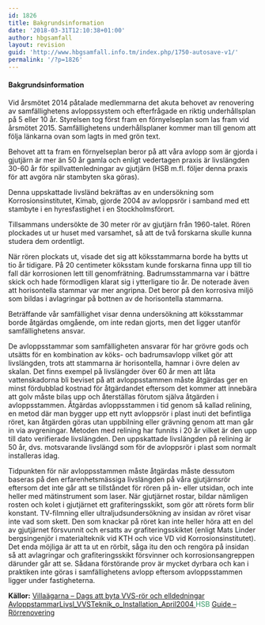 ```yaml
---
id: 1826
title: Bakgrundsinformation
date: '2018-03-31T12:10:38+01:00'
author: hbgsamfall
layout: revision
guid: 'http://www.hbgsamfall.info.tm/index.php/1750-autosave-v1/'
permalink: '/?p=1826'
---
```


#### Bakgrundsinformation

Vid årsmötet 2014 påtalade medlemmarna det akuta behovet av renovering av samfällighetens avloppssystem och efterfrågade en riktig underhållsplan på 5 eller 10 år. Styrelsen tog först fram en förnyelseplan som las fram vid årsmötet 2015. Samfällighetens underhållsplaner kommer man till genom att följa länkarna ovan som lagts in med grön text.

Behovet att ta fram en förnyelseplan beror på att våra avlopp som är gjorda i gjutjärn är mer än 50 år gamla och enligt vedertagen praxis är livslängden 30-60 år för spillvattenledningar av gjutjärn (HSB m.fl. följer denna praxis för att avgöra när stambyten ska göras).

Denna uppskattade livsländ bekräftas av en undersökning som Korrosionsinstitutet, Kimab, gjorde 2004 av avloppsrör i samband med ett stambyte i en hyresfastighet i en Stockholmsförort.

Tillsammans undersökte de 30 meter rör av gjutjärn från 1960-talet. Rören plockades ut ur huset med varsamhet, så att de två forskarna skulle kunna studera dem ordentligt.

När rören plockats ut, visade det sig att köksstammarna borde ha bytts ut tio år tidigare. På 20 centimeter köksstam kunde forskarna finna upp till tio fall där korrosionen lett till genomfrätning. Badrumsstammarna var i bättre skick och hade förmodligen klarat sig i ytterligare tio år. De noterade även att horisontella stammar var mer angripna. Det beror på den korrosiva miljö som bildas i avlagringar på bottnen av de horisontella stammarna.

Beträffande vår samfällighet visar denna undersökning att köksstammar borde åtgärdas omgående, om inte redan gjorts, men det ligger utanför samfällighetens ansvar.

De avloppsstammar som samfälligheten ansvarar för har grövre gods och utsätts för en kombination av köks- och badrumsavlopp vilket gör att livslängden, trots att stammarna är horisontella, hamnar i övre delen av skalan. Det finns exempel på livslängder över 60 år men att låta vattenskadorna bli beviset på att avloppsstammen måste åtgärdas ger en minst fördubblad kostnad för åtgärdandet eftersom det kommer att innebära att golv måste bilas upp och återställas förutom själva åtgärden i avloppsstammen. Åtgärdas avloppsstammen i tid genom så kallad relining, en metod där man bygger upp ett nytt avloppsrör i plast inuti det befintliga röret, kan åtgärden göras utan uppbilning eller grävning genom att man går in via avgreningar. Metoden med relining har funnits i 20 år vilket är den upp till dato verifierade livslängden. Den uppskattade livslängden på relining är 50 år, dvs. motsvarande livslängd som för de avloppsrör i plast som normalt installeras idag.

Tidpunkten för när avloppsstammen måste åtgärdas måste dessutom baseras på den erfarenhetsmässiga livslängden på våra gjutjärnsrör eftersom det inte går att se tillståndet för rören på in- eller utsidan, och inte heller med mätinstrument som laser. När gjutjärnet rostar, bildar nämligen rosten och kolet i gjutjärnet ett grafiteringsskikt, som gör att rörets form blir konstant. TV-filmning eller ultraljudsundersökning av insidan av röret visar inte vad som skett. Den som knackar på röret kan inte heller höra att en del av gjutjärnet försvunnit och ersatts av grafiteringsskiktet (enligt Mats Linder bergsingenjör i materialteknik vid KTH och vice VD vid Korrosionsinstitutet).  
Det enda möjliga är att ta ut en rörbit, såga itu den och rengöra på insidan så att avlagringar och grafiteringsskikt försvinner och korrosionsangreppen därunder går att se. Sådana förstörande prov är mycket dyrbara och kan i praktiken inte göras i samfällighetens avlopp eftersom avloppsstammen ligger under fastigheterna.

**Källor:** [Villaägarna – Dags att byta VVS-rör och elldedningar](http://www.villaagarna.se/Tips-artiklar/Underhallsskolan/Del-11-Dags-att-byta-VVS-ror-och-elldedningar/)  
[AvloppstammarLivsl\_VVSTeknik\_o\_Installation\_April2004](/wp-content/uploads/2017/03/AvloppstammarLivsl_VVSTeknik_o_Installation_April2004.pdf)[  ](http://www.villaagarna.se/Tips-artiklar/Underhallsskolan/Del-11-Dags-att-byta-VVS-ror-och-elldedningar/)<span style="color: #339966;">HSB</span> [Guide – Rörrenovering](http://www.e-magin.se/v5/viewer/files/viewer_s.aspx?gKey=5cp1k69p&gInitPage=26)